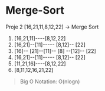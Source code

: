 # Merge-Sort

Proje 2
[16,21,11,8,12,22] -> Merge Sort
1.	[16,21,11]----[8,12,22]
2.	[16,21]--[11]----- [8,12]-- [22]
3.	[16]-- [21]--[11]-- [8] --[12]-- [22]
4.	[16,21]--[11]----- [8,12]-- [22]
5.	[11,21,16]----[8,12,22]
6.	[8,11,12,16,21,22]
> Big O Notation: O(nlogn)
